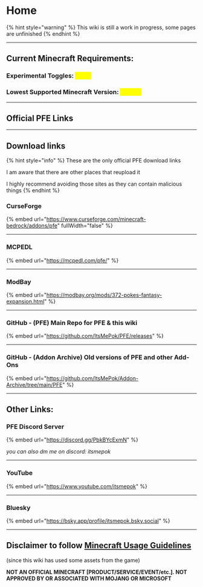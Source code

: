 # Home

{% hint style="warning" %}
This wiki is still a work in progress, some pages are unfinished
{% endhint %}

***

## Current Minecraft Requirements:

### Experimental Toggles: <mark style="color:yellow;">None</mark>

### Lowest Supported Minecraft Version: <mark style="color:yellow;">1.21.90</mark>

***

## Official PFE Links

***

## Download links

{% hint style="info" %}
These are the only official PFE download links

I am aware that there are other places that reupload it

I highly recommend avoiding those sites as they can contain malicious things
{% endhint %}

### CurseForge

{% embed url="https://www.curseforge.com/minecraft-bedrock/addons/pfe" fullWidth="false" %}

***

### MCPEDL

{% embed url="https://mcpedl.com/pfe/" %}

***

### ModBay

{% embed url="https://modbay.org/mods/372-pokes-fantasy-expansion.html" %}

***

### **GitHub - (PFE) Main Repo for PFE & this wiki**

{% embed url="https://github.com/ItsMePok/PFE/releases" %}

***

### GitHub - (Addon Archive) Old versions of PFE and other Add-Ons

{% embed url="https://github.com/ItsMePok/Addon-Archive/tree/main/PFE" %}

***

## Other Links:



### PFE Discord Server

{% embed url="https://discord.gg/PbkBYcExmN" %}

_you can also dm me on discord: itsmepok_

***

### YouTube

{% embed url="https://www.youtube.com/itsmepok" %}

***

### Bluesky

{% embed url="https://bsky.app/profile/itsmepok.bsky.social" %}



***

## Disclaimer to follow [Minecraft Usage Guidelines](https://www.minecraft.net/en-us/usage-guidelines)&#x20;

(since this wiki has used some assets from the game)

**NOT AN OFFICIAL MINECRAFT \[PRODUCT/SERVICE/EVENT/etc.]. NOT APPROVED BY OR ASSOCIATED WITH MOJANG OR MICROSOFT**
